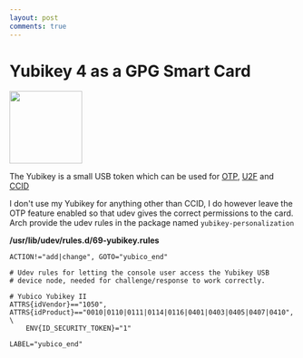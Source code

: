 ```yaml
---
layout: post
comments: true
---
```


# Yubikey 4 as a GPG Smart Card
<img src="https://www.yubico.com/wp-content/uploads/2015/05/Yubico-logo-website.png" width="128">

The Yubikey is a small USB token which can be used for [OTP](https://en.wikipedia.org/wiki/One-time_password), [U2F](https://en.wikipedia.org/wiki/Universal_2nd_Factor) and [CCID](https://en.wikipedia.org/wiki/CCID_(protocol))

I don't use my Yubikey for anything other than CCID, I do however leave the OTP feature enabled so that udev gives the correct permissions to the card.
Arch provide the udev rules in the package named `yubikey-personalization`

**/usr/lib/udev/rules.d/69-yubikey.rules**
```
ACTION!="add|change", GOTO="yubico_end"

# Udev rules for letting the console user access the Yubikey USB
# device node, needed for challenge/response to work correctly.

# Yubico Yubikey II
ATTRS{idVendor}=="1050", ATTRS{idProduct}=="0010|0110|0111|0114|0116|0401|0403|0405|0407|0410", \
    ENV{ID_SECURITY_TOKEN}="1"

LABEL="yubico_end"
```



